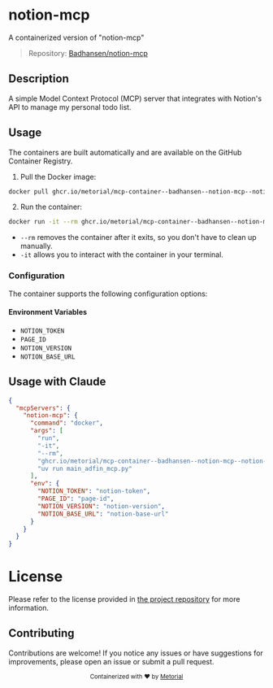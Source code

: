 
# notion-mcp

A containerized version of "notion-mcp"

> Repository: [Badhansen/notion-mcp](https://github.com/Badhansen/notion-mcp)

## Description

A simple Model Context Protocol (MCP) server that integrates with Notion's API to manage my personal todo list.


## Usage

The containers are built automatically and are available on the GitHub Container Registry.

1. Pull the Docker image:

```bash
docker pull ghcr.io/metorial/mcp-container--badhansen--notion-mcp--notion-mcp
```

2. Run the container:

```bash
docker run -it --rm ghcr.io/metorial/mcp-container--badhansen--notion-mcp--notion-mcp 
```

- `--rm` removes the container after it exits, so you don't have to clean up manually.
- `-it` allows you to interact with the container in your terminal.


### Configuration

The container supports the following configuration options:




#### Environment Variables

- `NOTION_TOKEN`
- `PAGE_ID`
- `NOTION_VERSION`
- `NOTION_BASE_URL`




## Usage with Claude

```json
{
  "mcpServers": {
    "notion-mcp": {
      "command": "docker",
      "args": [
        "run",
        "-it",
        "--rm",
        "ghcr.io/metorial/mcp-container--badhansen--notion-mcp--notion-mcp",
        "uv run main_adfin_mcp.py"
      ],
      "env": {
        "NOTION_TOKEN": "notion-token",
        "PAGE_ID": "page-id",
        "NOTION_VERSION": "notion-version",
        "NOTION_BASE_URL": "notion-base-url"
      }
    }
  }
}
```

# License

Please refer to the license provided in [the project repository](https://github.com/Badhansen/notion-mcp) for more information.

## Contributing

Contributions are welcome! If you notice any issues or have suggestions for improvements, please open an issue or submit a pull request.

<div align="center">
  <sub>Containerized with ❤️ by <a href="https://metorial.com">Metorial</a></sub>
</div>
  